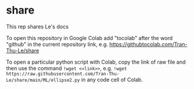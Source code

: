 # share

This rep shares Le's docs 

To open this repository in Google Colab add "tocolab" after the word "github" in the current repository link, e.g. https://githubtocolab.com/Tran-Thu-Le/share

To open a particular python script with Colab, copy the link of raw file and then use the command `!wget <<link>>`, e.g. `!wget https://raw.githubusercontent.com/Tran-Thu-Le/share/main/ML/ellipse2.py` in any code cell of Colab.

